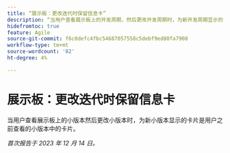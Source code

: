 ```yaml
---
title: “展示板：更改迭代时保留信息卡”
description: “当用户查看展示板上的开发周期，然后更改开发周期时，为新开发周期显示的卡片是用户之前查看的开发周期中的卡片。”
hidefromtoc: true
feature: Agile
source-git-commit: f6c0defc4fbc54687057558c5debf9ed80fa7908
workflow-type: tm+mt
source-wordcount: '82'
ht-degree: 4%

---
```



# 展示板：更改迭代时保留信息卡

当用户查看展示板上的小版本然后更改小版本时，为新小版本显示的卡片是用户之前查看的小版本中的卡片。

_首次报告于 2023 年 12 月 14 日。_
